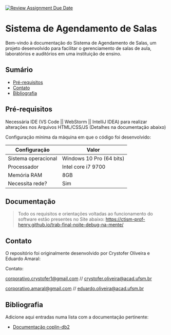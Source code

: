 [![Review Assignment Due Date](https://classroom.github.com/assets/deadline-readme-button-22041afd0340ce965d47ae6ef1cefeee28c7c493a6346c4f15d667ab976d596c.svg)](https://classroom.github.com/a/BJmkW5Ih)
# Sistema de Agendamento de Salas

 Bem-vindo à documentação do Sistema de Agendamento de Salas, um projeto desenvolvido para facilitar o gerenciamento de salas de aula, laboratórios e auditórios em uma instituição de ensino.

## Sumário

* [Pré-requisitos](#pré-requisitos)
* [Contato](#contato)
* [Bibliografia](#bibliografia)

## Pré-requisitos

Necessária IDE (VS Code || WebStorm || IntelliJ IDEA) para realizar alterações nos Arquivos HTML/CSS/JS (Detalhes na documentação abaixo)

Configuração mínima da máquina em que o código foi desenvolvido:

| Configuração        | Valor                    |
|---------------------|--------------------------|
| Sistema operacional | Windows 10 Pro (64 bits) |
| Processador         | Intel core i7 9700       |
| Memória RAM         | 8GB                      |
| Necessita rede?     | Sim                      |


## Documentação 

> Todo os requisitos e orientações voltadas ao funcionamento do software estão presentes no Site abaixo:
https://ctism-prof-henry.github.io/trab-final-noite-debug-na-mente/

## Contato

O repositório foi originalmente desenvolvido por Crystofer Oliveira e Eduardo Amaral: 

Contato: 

[corporativo.crystofer1@gmail.com]() // [crystofer.oliveira@acad.ufsm.br]()

[corporativo.amaral@gmail.com]() // [eduardo.oliveira@acad.ufsm.br]()

## Bibliografia

Adicione aqui entradas numa lista com a documentação pertinente:

* [Documentação coplin-db2](https://pypi.org/project/coplin-db2/)

